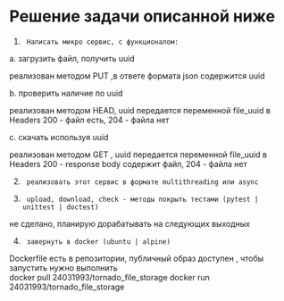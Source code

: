 # Решение задачи описанной ниже

1)      Написать микро сервис, с функционалом:

a.       загрузить  файл, получить uuid

реализован методом PUT ,в ответе формата json содержится uuid

b.       проверить наличие по uuid

реализован методом HEAD, uuid передается переменной file_uuid в Headers
200 - файл есть, 204 - файла нет

c.       скачать используя uuid

реализован методом GET , uuid передается переменной file_uuid в Headers 
200 - response body содержит файл, 204 - файла нет

2)      реализовать этот сервис в формате multithreading или async

3)      upload, download, check - методы покрыть тестами (pytest | unittest | doctest)
не сделано, планирую дорабатывать на следующих выходных 

4)      завернуть в docker (ubuntu | alpine)
Dockerfile есть в репозитории, публичный образ доступен , чтобы запустить нужно выполнить  
docker pull 24031993/tornado_file_storage
docker run 24031993/tornado_file_storage



